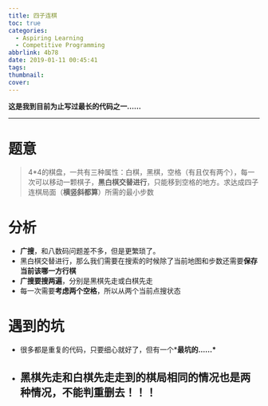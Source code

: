 ```yaml
---
title: 四子连棋
toc: true
categories:
  - Aspiring Learning
  - Competitive Programming
abbrlink: 4b78
date: 2019-01-11 00:45:41
tags:
thumbnail:
cover:
---
```


**这是我到目前为止写过最长的代码之一……**

------

# 题意

> 4*4的棋盘，一共有三种属性：白棋，黑棋，空格（有且仅有两个），每一次可以移动一颗棋子，**黑白棋交替进行**，只能移到空格的地方。求达成四子连棋局面（**横竖斜都算**）所需的最小步数

# 分析

- **广搜**，和八数码问题差不多，但是更繁琐了。
- 黑白棋交替进行，那么我们需要在搜索的时候除了当前地图和步数还需要**保存当前该哪一方行棋**
- **广搜要搜两遍**，分别是黑棋先走或白棋先走
- 每一次需要**考虑两个空格**，所以从两个当前点搜状态

# 遇到的坑

- 很多都是重复的代码，只要细心就好了，但有一个***最坑的……\***

- ## 黑棋先走和白棋先走走到的棋局相同的情况也是两种情况，不能判重删去！！！